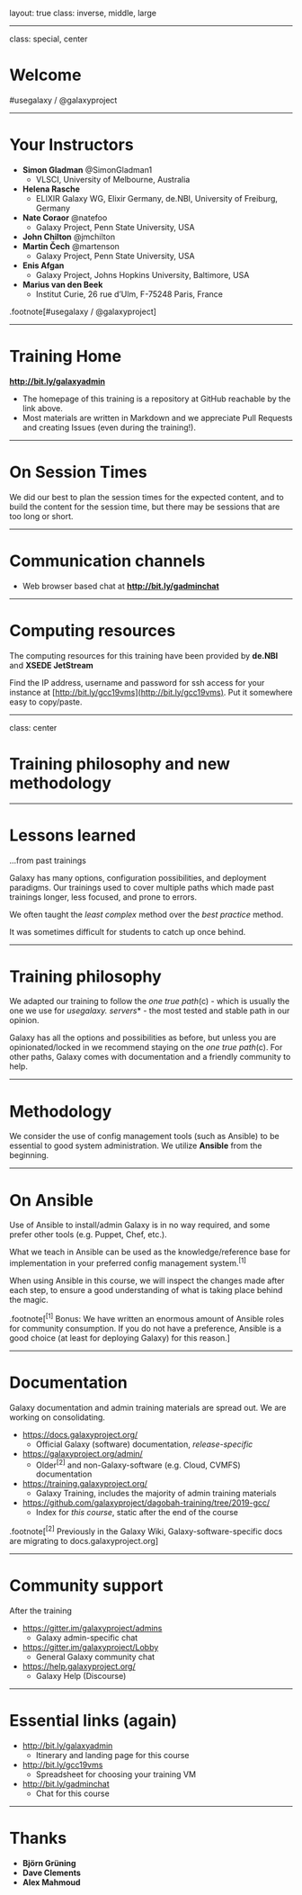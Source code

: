 layout: true
class: inverse, middle, large

---
class: special, center

# Welcome

\#usegalaxy / @galaxyproject

---
# Your Instructors

* **Simon Gladman** @SimonGladman1
    - VLSCI, University of Melbourne, Australia
* **Helena Rasche**
    - ELIXIR Galaxy WG, Elixir Germany, de.NBI, University of Freiburg, Germany
* **Nate Coraor** @natefoo
    - Galaxy Project, Penn State University, USA
* **John Chilton** @jmchilton
* **Martin Čech** @martenson
    - Galaxy Project, Penn State University, USA
* **Enis Afgan**
    - Galaxy Project, Johns Hopkins University, Baltimore, USA
* **Marius van den Beek**
    - Institut Curie, 26 rue d’Ulm, F-75248 Paris, France

.footnote[\#usegalaxy / @galaxyproject]

---
# Training Home

**http://bit.ly/galaxyadmin**

* The homepage of this training is a repository at GitHub reachable by the link above.
* Most materials are written in Markdown and we appreciate Pull Requests and creating Issues (even during the training!).

---
# On Session Times

We did our best to plan the session times for the expected content, and to build the content for the session time, but there may be sessions that are too long or short.

---
# Communication channels

* Web browser based chat at **http://bit.ly/gadminchat**

---
# Computing resources

The computing resources for this training have been provided by **de.NBI** and **XSEDE JetStream**

Find the IP address, username and password for ssh access for your instance at [http://bit.ly/gcc19vms](http://bit.ly/gcc19vms). Put it somewhere easy to copy/paste.

---
class: center

# Training philosophy and new methodology

---
# Lessons learned

...from past trainings

Galaxy has many options, configuration possibilities, and deployment paradigms. Our trainings used to cover multiple paths which made past trainings longer, less focused, and prone to errors.

We often taught the *least complex* method over the *best practice* method.

It was sometimes difficult for students to catch up once behind.

---
# Training philosophy

We adapted our training to follow the *one true path*(c) - which is usually the one we use for **usegalaxy.* servers** - the most tested and stable path in our opinion.

Galaxy has all the options and possibilities as before, but unless you are opinionated/locked in we recommend staying on the *one true path*(c). For other paths, Galaxy comes with documentation and a friendly community to help.

---
# Methodology

We consider the use of config management tools (such as Ansible) to be essential to good system administration. We utilize **Ansible** from the beginning.

---
# On Ansible

Use of Ansible to install/admin Galaxy is in no way required, and some prefer other tools (e.g. Puppet, Chef, etc.).

What we teach in Ansible can be used as the knowledge/reference base for implementation in your preferred config management system.<sup>[1]</sup>

When using Ansible in this course, we will inspect the changes made after each step, to ensure a good understanding of what is taking place behind the magic.

.footnote[<sup>[1]</sup> Bonus: We have written an enormous amount of Ansible roles for community consumption. If you do not have a preference, Ansible is a good choice (at least for deploying Galaxy) for this reason.]

---
# Documentation

Galaxy documentation and admin training materials are spread out. We are working on consolidating.

* https://docs.galaxyproject.org/
    - Official Galaxy (software) documentation, *release-specific*
* https://galaxyproject.org/admin/
    - Older<sup>[2]</sup> and non-Galaxy-software (e.g. Cloud, CVMFS) documentation
* https://training.galaxyproject.org/
    - Galaxy Training, includes the majority of admin training materials
* https://github.com/galaxyproject/dagobah-training/tree/2019-gcc/
    - Index for *this course*, static after the end of the course

.footnote[<sup>[2]</sup> Previously in the Galaxy Wiki, Galaxy-software-specific docs are migrating to docs.galaxyproject.org]

---
# Community support

After the training

* https://gitter.im/galaxyproject/admins
    - Galaxy admin-specific chat
* https://gitter.im/galaxyproject/Lobby
    - General Galaxy community chat
* https://help.galaxyproject.org/
    - Galaxy Help (Discourse)

---
# Essential links (again)

* http://bit.ly/galaxyadmin
    - Itinerary and landing page for this course
* http://bit.ly/gcc19vms
    - Spreadsheet for choosing your training VM
* http://bit.ly/gadminchat
    - Chat for this course

---
# Thanks

- **Björn Grüning**
- **Dave Clements**
- **Alex Mahmoud**
